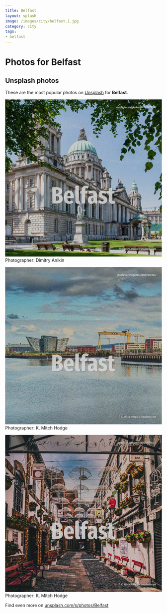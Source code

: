 ```yaml
---
title: Belfast
layout: splash
image: /images/city/belfast.1.jpg
category: city
tags:
- belfast
---
```

# Photos for Belfast
 
## Unsplash photos
These are the most popular photos on [Unsplash](https://unsplash.com) for **Belfast**.
 
![Belfast](/images/city/belfast.1.jpg)
Photographer:  Dimitry Anikin
 
![Belfast](/images/city/belfast.2.jpg)
Photographer:  K. Mitch Hodge
 
![Belfast](/images/city/belfast.3.jpg)
Photographer:  K. Mitch Hodge
 
Find even more on [unsplash.com/s/photos/Belfast](https://unsplash.com/s/photos/Belfast)
 
